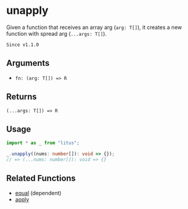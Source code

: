 # unapply

Given a function that receives an array arg (`arg: T[]`), it creates
a new function with spread arg (`...args: T[]`).

`Since v1.1.0`

## Arguments

- `fn: (arg: T[]) => R`

## Returns

`(...args: T[]) => R`

## Usage

```ts
import * as _ from "litus";

_.unapply((nums: number[]): void => {});
// => (...nums: number[]): void => {}
```

## Related Functions

- [equal](../object/equal.md) (dependent)
- [apply](apply.md)
